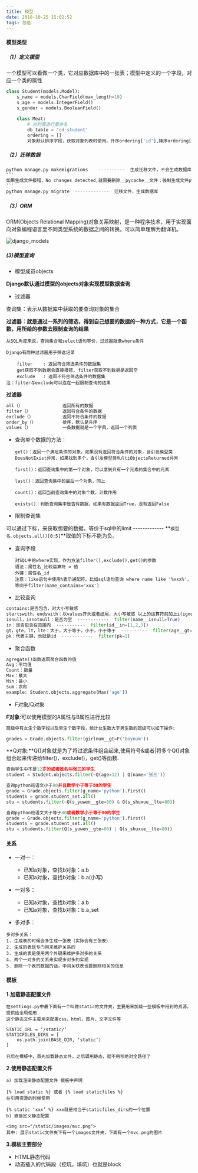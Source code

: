 ```yaml
---
title: 模型
date: 2018-10-25 15:02:52
tags: 总结
---
```



#### 模型类型

##### （1）定义模型

一个模型可以看做一个类，它对应数据库中的一张表；模型中定义的一个字段，对应一个类的属性

```python
class Student(models.Model):
    s_name = models.CharField(max_length=10)
    s_age = models.IntegerField()
    s_gender = models.BooleanField()
   
    class Meat:
        # 对列表进行重命名
        db_table = 'cd_student'
        ordering = []
        对象默认排序字段，获取对象列表时使用，升序ordering['id'],降序ordering['-id']
```

##### （2）迁移数据

```python
python manage.py makemigrations    ----------  生成迁移文件，不会生成数据库中的表
​```
如果生成文件报错，No changes detected,就需要删除__pycache__文件；强制生成文件python manage.py makemigrations xxx (xxx就是app的名称)；并删除数据库中app字段为XXX的数据。
​```
python manage.py migrate  -------------  迁移文件，生成数据库
```

##### （3）ORM

ORM(Objects Relational Mapping)对象关系映射，是一种程序技术，用于实现面向对象编程语言里不同类型系统的数据之间的转换。可以简单理解为翻译机。

![django_models](F:\gitee\web-img\django_models.jpg)

##### (3)模型查询

- 模型成员objects

**Django默认通过模型的objects对象实现模型数据查询**

- 过滤器

查询集：表示从数据库中获取的要查询对象的集合

**过滤器：就是通过一系列的筛选，得到自己想要的数据的一种方式，它是一个函数，用所给的参数去限制查询的结果**

```
从SQL角度来说，查询集合和select语句等价，过滤器就像where条件

Django有两种过滤器用于筛选记录

	filter	  : 返回符合筛选条件的数据集
	get获取不到数据会直接报错, filter获取不到数据是返回空
	exclude   : 返回不符合筛选条件的数据集
注：filter与exclude可以连在一起限制查询的结果
```

**过滤器**

```python
all（）               返回所有的数据
filter（）            返回符合条件的数据
exclude（）           返回不符合条件的数据
order_by（）          排序，默认是升序
values（）            一条数据就是一个字典，返回一个列表
```

- 查询单个数据的方法：

  ```
  get()：返回一个满足条件的对象。如果没有返回符合条件的对象，会引发模型类DoesNotExist异常，如果找到多个，会引发模型类MultiObjectsReturned异常
  
  first()：返回查询集中的第一个对象，可以拿到只有一个元素的集合中的元素
  
  last()：返回查询集中的最后一个对象，同上
  
  count()：返回当前查询集中的对象个数，计数作用
  
  exists()：判断查询集中是否有数据，如果有数据返回True，没有返回False
  
  ```

- 限制查询集

可以通过下标，来获取想要的数据，等价于sql中的limit   -------------   **`模型名.objects.all()[0:5]`**取值的下标不能为负。

- 查询字段



  ```
  对SQL中的where实现，作为方法filter(),exclude(),get()的参数
  语法：属性名_比较运算符 = 值
  外键：属性名_id
  注意：like语句中使用%表示通配符。比如sql语句查询 where name like '%xxx%'，等同于filter(name_contains='xxx')
  ```

- 比较查询

```python
contains:是否包含，对大小写敏感
startswith，endswith：以values开头或者结尾，大小写敏感 以上的运算符前加上i(ignore)就不区分大小写了
isnull，isnotnull：是否为空  ------------  filter(name__isnull=True)
in：是否包含在范围内  -----------  filter(id__in=[1,2,3])
gt，gte，lt，lte：大于，大于等于，小于，小于等于  ----------  filter(age__gt=10)
pk：代表主键，也就是id  ------------  filter(pk=1)
```

- 聚合函数

```python
agregate()函数返回聚合函数的值
Avg：平均值
Count：数量
Max：最大
Min：最小
Sum：求和
example: Student.objects.aggregate(Max('age'))
```

- F对象/Q对象

**F对象**:可以使用模型的A属性与B属性进行比较

```python
班级中有女生个数字段以及男生个数字段，统计女生数大于男生数的班级可以如下操作:

grades = Grade.objects.filter(girlnum__gt=F('boynum'))
```

**Q对象:**Q()对象就是为了将过滤条件组合起来,使用符号&或者|将多个Q()对象组合起来传递给filter()，exclude()，get()等函数.

```python
查询学生中不是12岁的或者姓名叫张三的学生
student = Student.objects.filter(~Q(age=12) | Q(name='张三'))

查询python班语文小于80并且数学小于等于80的学生
grade = Grade.objects.filter(g_name='python').first()
students = grade.student_set.all()
stu = students.filter(~Q(s_yuwen__gte=80) & Q(s_shuxue__lte=80))

查询python班语文大于等于80或者数学小于等于80的学生
grade = Grade.objects.filter(g_name='python').first()
students = grade.student_set.all()
stu = students.filter(Q(s_yuwen__gte=80) | Q(s_shuxue__lte=80))
```

#### [关系](https://github.com/JackChenSmile/web-frame/blob/master/django/3.1django_model_more.md)

- 一对一：
  - 已知a对象，查找b对象：a.b
  - 已知a对象，查找b对象：b.a(小写)
- 一对多：
  - 已知a对象，查找b对象：a.b
  - 已知a对象，查找b对象：b.a_set

- 多对多：

```
多对多关系：
1. 生成表的时候会多生成一张表（实际会有三张表）
2. 生成的表是专门用来维护关系的
3. 生成的表是使用两个外键来维护多对多的关系
4. 两个一对多的关系来实现多对多的实现　　　
5. 删除一个表的数据的话，中间关联表也要删除相关的信息
```

#### 模板

**1.加载静态配置文件**

```
在settings.py中最下面有一个叫做static的文件夹，主要用来加载一些模板中用到的资源，提供给全局使用
这个静态文件主要用来配置css，html，图片，文字文件等

STATIC_URL = ‘/static/’
STATICFILES_DIRS = [
    os.path.join(BASE_DIR, ‘static’)
]

只后在模板中，首先加载静态文件，之后调用静态，就不用写绝对全路径了
```

**2.使用静态配置文件**

```
a) 加载渲染静态配置文件 模板中声明

{% load static %} 或者 {% load staticfiles %}
在引用资源的时候使用

{% static ‘xxx’ %} xxx就是相当于staticfiles_dirs的一个位置
b) 直接定义静态配置

<img src="/static/images/mvc.png">
其中: 展示static文件夹下有一个images文件夹，下面有一个mvc.png的图片
```

**3.模板主要部分**

- HTML静态代码
- 动态插入的代码段（挖坑，填坑）也就是block

